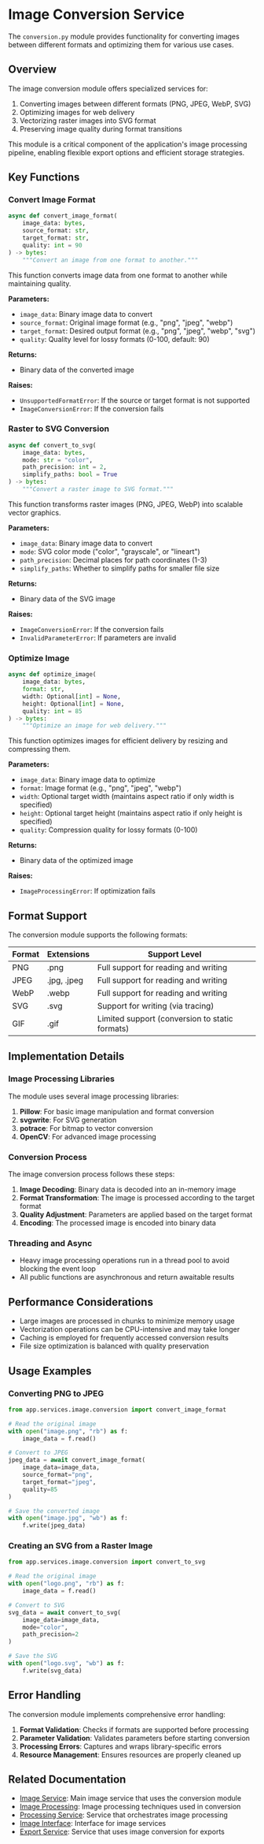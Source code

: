 # Image Conversion Service

The `conversion.py` module provides functionality for converting images between different formats and optimizing them for various use cases.

## Overview

The image conversion module offers specialized services for:

1. Converting images between different formats (PNG, JPEG, WebP, SVG)
2. Optimizing images for web delivery
3. Vectorizing raster images into SVG format
4. Preserving image quality during format transitions

This module is a critical component of the application's image processing pipeline, enabling flexible export options and efficient storage strategies.

## Key Functions

### Convert Image Format

```python
async def convert_image_format(
    image_data: bytes,
    source_format: str,
    target_format: str,
    quality: int = 90
) -> bytes:
    """Convert an image from one format to another."""
```

This function converts image data from one format to another while maintaining quality.

**Parameters:**

- `image_data`: Binary image data to convert
- `source_format`: Original image format (e.g., "png", "jpeg", "webp")
- `target_format`: Desired output format (e.g., "png", "jpeg", "webp", "svg")
- `quality`: Quality level for lossy formats (0-100, default: 90)

**Returns:**

- Binary data of the converted image

**Raises:**

- `UnsupportedFormatError`: If the source or target format is not supported
- `ImageConversionError`: If the conversion fails

### Raster to SVG Conversion

```python
async def convert_to_svg(
    image_data: bytes,
    mode: str = "color",
    path_precision: int = 2,
    simplify_paths: bool = True
) -> bytes:
    """Convert a raster image to SVG format."""
```

This function transforms raster images (PNG, JPEG, WebP) into scalable vector graphics.

**Parameters:**

- `image_data`: Binary image data to convert
- `mode`: SVG color mode ("color", "grayscale", or "lineart")
- `path_precision`: Decimal places for path coordinates (1-3)
- `simplify_paths`: Whether to simplify paths for smaller file size

**Returns:**

- Binary data of the SVG image

**Raises:**

- `ImageConversionError`: If the conversion fails
- `InvalidParameterError`: If parameters are invalid

### Optimize Image

```python
async def optimize_image(
    image_data: bytes,
    format: str,
    width: Optional[int] = None,
    height: Optional[int] = None,
    quality: int = 85
) -> bytes:
    """Optimize an image for web delivery."""
```

This function optimizes images for efficient delivery by resizing and compressing them.

**Parameters:**

- `image_data`: Binary image data to optimize
- `format`: Image format (e.g., "png", "jpeg", "webp")
- `width`: Optional target width (maintains aspect ratio if only width is specified)
- `height`: Optional target height (maintains aspect ratio if only height is specified)
- `quality`: Compression quality for lossy formats (0-100)

**Returns:**

- Binary data of the optimized image

**Raises:**

- `ImageProcessingError`: If optimization fails

## Format Support

The conversion module supports the following formats:

| Format | Extensions  | Support Level                                  |
| ------ | ----------- | ---------------------------------------------- |
| PNG    | .png        | Full support for reading and writing           |
| JPEG   | .jpg, .jpeg | Full support for reading and writing           |
| WebP   | .webp       | Full support for reading and writing           |
| SVG    | .svg        | Support for writing (via tracing)              |
| GIF    | .gif        | Limited support (conversion to static formats) |

## Implementation Details

### Image Processing Libraries

The module uses several image processing libraries:

1. **Pillow**: For basic image manipulation and format conversion
2. **svgwrite**: For SVG generation
3. **potrace**: For bitmap to vector conversion
4. **OpenCV**: For advanced image processing

### Conversion Process

The image conversion process follows these steps:

1. **Image Decoding**: Binary data is decoded into an in-memory image
2. **Format Transformation**: The image is processed according to the target format
3. **Quality Adjustment**: Parameters are applied based on the target format
4. **Encoding**: The processed image is encoded into binary data

### Threading and Async

- Heavy image processing operations run in a thread pool to avoid blocking the event loop
- All public functions are asynchronous and return awaitable results

## Performance Considerations

- Large images are processed in chunks to minimize memory usage
- Vectorization operations can be CPU-intensive and may take longer
- Caching is employed for frequently accessed conversion results
- File size optimization is balanced with quality preservation

## Usage Examples

### Converting PNG to JPEG

```python
from app.services.image.conversion import convert_image_format

# Read the original image
with open("image.png", "rb") as f:
    image_data = f.read()

# Convert to JPEG
jpeg_data = await convert_image_format(
    image_data=image_data,
    source_format="png",
    target_format="jpeg",
    quality=85
)

# Save the converted image
with open("image.jpg", "wb") as f:
    f.write(jpeg_data)
```

### Creating an SVG from a Raster Image

```python
from app.services.image.conversion import convert_to_svg

# Read the original image
with open("logo.png", "rb") as f:
    image_data = f.read()

# Convert to SVG
svg_data = await convert_to_svg(
    image_data=image_data,
    mode="color",
    path_precision=2
)

# Save the SVG
with open("logo.svg", "wb") as f:
    f.write(svg_data)
```

## Error Handling

The conversion module implements comprehensive error handling:

1. **Format Validation**: Checks if formats are supported before processing
2. **Parameter Validation**: Validates parameters before starting conversion
3. **Processing Errors**: Captures and wraps library-specific errors
4. **Resource Management**: Ensures resources are properly cleaned up

## Related Documentation

- [Image Service](service.md): Main image service that uses the conversion module
- [Image Processing](processing.md): Image processing techniques used in conversion
- [Processing Service](processing_service.md): Service that orchestrates image processing
- [Image Interface](interface.md): Interface for image services
- [Export Service](../export/service.md): Service that uses image conversion for exports
